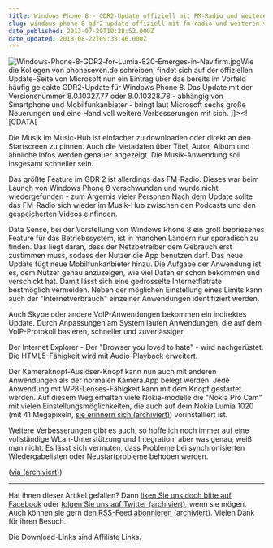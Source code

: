 ```yaml
---
title: Windows Phone 8 - GDR2-Update offiziell mit FM-Radio und weiteren Verbesserungen
slug: windows-phone-8-gdr2-update-offiziell-mit-fm-radio-und-weiteren-verbesserungen
date_published: 2013-07-20T10:28:52.000Z
date_updated: 2018-08-22T09:38:46.000Z
---
```


![Windows-Phone-8-GDR2-for-Lumia-820-Emerges-in-Navifirm.jpg](//thafaker.de/assets_c/2013/07/Windows-Phone-8-GDR2-for-Lumia-820-Emerges-in-Navifirm-thumb-100xauto-254.jpg)Wie die Kollegen von phoneseven.de schreiben, findet sich auf der offiziellen Update-Seite von Microsoft nun ein Eintrag über das bereits im Vorfeld häufig geleakte GDR2-Update für Windows Phone 8. Das Update mit der Versionsnummer 8.0.10327.77 oder 8.0.10328.78 - abhängig von Smartphone und Mobilfunkanbieter -  bringt laut Microsoft sechs große Neuerungen und eine Hand voll weitere Verbesserungen mit sich.
]]><![CDATA[

Die Musik im Music-Hub ist einfacher zu downloaden oder direkt an den Startscreen zu pinnen. Auch die Metadaten über Titel, Autor, Album und ähnliche Infos werden genauer angezeigt. Die Musik-Anwendung soll insgesamt schneller sein.

Das größte Feature  im GDR 2 ist allerdings das FM-Radio. Dieses war beim Launch von Windows Phone 8 verschwunden und wurde nicht wiedergefunden - zum Ärgernis vieler Personen.Nach dem Update sollte das FM-Radio sich wieder im Musik-Hub zwischen den Podcasts und den gespeicherten Videos einfinden.

Data Sense, bei der Vorstellung von Windows Phone 8 ein groß bepriesenes Feature für das Betriebssystem, ist in manchen Ländern nur sporadisch zu finden. Das liegt daran, dass der Netzbetreiber dem Gebrauch erst zustimmen muss, sodass der Nutzer die App benutzen darf. Das neue Update fügt neue Mobilfunkanbieter hinzu. Die Aufgabe der Anwendung ist es, dem Nutzer genau anzuzeigen, wie viel Daten er schon bekommen und verschickt hat. Damit lässt sich eine gedrosselte Internetflatrate bestmöglich vermeiden. Neben der möglichen Einstellung eines Limits kann auch der "Internetverbrauch" einzelner Anwendungen identifiziert werden.

<!--
google_ad_client = "ca-pub-2423874063542870";
/* in_Article AH */
google_ad_slot = "7295582286";
google_ad_width = 468;
google_ad_height = 60;
//-->

Auch Skype oder andere VoIP-Anwendungen bekommen ein indirektes Update. Durch Anpassungen am System laufen Anwendungen, die auf dem VoIP-Protokoll basieren, schneller und zuverlässiger.

Der Internet Explorer - Der "Browser you loved to hate" - wird nachgerüstet. Die HTML5-Fähigkeit wird mit Audio-Playback erweitert.

Der Kameraknopf-Auslöser-Knopf kann nun auch mit anderen Anwendungen als der normalen Kamera.App belegt werden. Jede Anwendung mit WP8-Lenses-Fähigkeit kann mit dem Knopf gestartet werden. Auf diesem Weg erhalten viele Nokia-modelle die "Nokia Pro Cam" mit vielen Einstellungsmöglichkeiten, die auch auf dem Nokia Lumia 1020 (mit 41 Megapixeln, [sie erinnern sich (archiviert)](http://web.archive.org/web/20221003072303/http://apfelhammer.de/2013/07/das-nokia-lumia-1020-ist-da)) vorinstalliert ist.

Weitere Verbesserungen gibt es auch, so hoffe ich noch immer auf eine vollständige WLan-Unterstützung und Integration, aber was genau, weiß man nicht. Es lässt sich vermuten, dass Probleme bei synchronisierten WIedergabelisten oder Neustartprobleme behoben werden.

([via (archiviert)](http://web.archive.org/web/20130724204035/http://www.phoneseven.de:80/2013/07/19/windows-phone-8-gdr2-update-offiziell-mit-fm-radio-und-weiteren-verbesserungen/?))

---

Hat ihnen dieser Artikel gefallen? Dann [liken Sie uns doch bitte auf Facebook](http://www.facebook.com/thafakerde) oder [folgen Sie uns auf Twitter (archiviert)](http://web.archive.org/web/20111020235347/http://twitter.com/thafakerde), wenn sie mögen. Auch können sie gern den [RSS-Feed abonnieren (archiviert)](http://web.archive.org/web/20130330030028/http://feeds.feedburner.com:80/apfelhammer.de). Vielen Dank für ihren Besuch.

Die Download-Links sind Affiliate Links.
